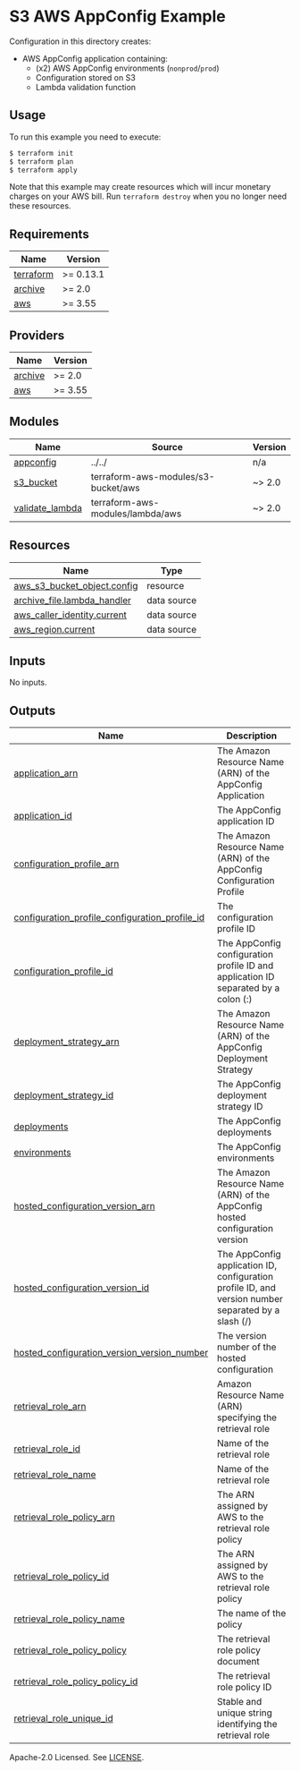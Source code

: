 # S3 AWS AppConfig Example

Configuration in this directory creates:

- AWS AppConfig application containing:
  - (x2) AWS AppConfig environments (`nonprod`/`prod`)
  - Configuration stored on S3
  - Lambda validation function

## Usage

To run this example you need to execute:

```bash
$ terraform init
$ terraform plan
$ terraform apply
```

Note that this example may create resources which will incur monetary charges on your AWS bill. Run `terraform destroy` when you no longer need these resources.

<!-- BEGINNING OF PRE-COMMIT-TERRAFORM DOCS HOOK -->
## Requirements

| Name | Version |
|------|---------|
| <a name="requirement_terraform"></a> [terraform](#requirement\_terraform) | >= 0.13.1 |
| <a name="requirement_archive"></a> [archive](#requirement\_archive) | >= 2.0 |
| <a name="requirement_aws"></a> [aws](#requirement\_aws) | >= 3.55 |

## Providers

| Name | Version |
|------|---------|
| <a name="provider_archive"></a> [archive](#provider\_archive) | >= 2.0 |
| <a name="provider_aws"></a> [aws](#provider\_aws) | >= 3.55 |

## Modules

| Name | Source | Version |
|------|--------|---------|
| <a name="module_appconfig"></a> [appconfig](#module\_appconfig) | ../../ | n/a |
| <a name="module_s3_bucket"></a> [s3\_bucket](#module\_s3\_bucket) | terraform-aws-modules/s3-bucket/aws | ~> 2.0 |
| <a name="module_validate_lambda"></a> [validate\_lambda](#module\_validate\_lambda) | terraform-aws-modules/lambda/aws | ~> 2.0 |

## Resources

| Name | Type |
|------|------|
| [aws_s3_bucket_object.config](https://registry.terraform.io/providers/hashicorp/aws/latest/docs/resources/s3_bucket_object) | resource |
| [archive_file.lambda_handler](https://registry.terraform.io/providers/hashicorp/archive/latest/docs/data-sources/file) | data source |
| [aws_caller_identity.current](https://registry.terraform.io/providers/hashicorp/aws/latest/docs/data-sources/caller_identity) | data source |
| [aws_region.current](https://registry.terraform.io/providers/hashicorp/aws/latest/docs/data-sources/region) | data source |

## Inputs

No inputs.

## Outputs

| Name | Description |
|------|-------------|
| <a name="output_application_arn"></a> [application\_arn](#output\_application\_arn) | The Amazon Resource Name (ARN) of the AppConfig Application |
| <a name="output_application_id"></a> [application\_id](#output\_application\_id) | The AppConfig application ID |
| <a name="output_configuration_profile_arn"></a> [configuration\_profile\_arn](#output\_configuration\_profile\_arn) | The Amazon Resource Name (ARN) of the AppConfig Configuration Profile |
| <a name="output_configuration_profile_configuration_profile_id"></a> [configuration\_profile\_configuration\_profile\_id](#output\_configuration\_profile\_configuration\_profile\_id) | The configuration profile ID |
| <a name="output_configuration_profile_id"></a> [configuration\_profile\_id](#output\_configuration\_profile\_id) | The AppConfig configuration profile ID and application ID separated by a colon (:) |
| <a name="output_deployment_strategy_arn"></a> [deployment\_strategy\_arn](#output\_deployment\_strategy\_arn) | The Amazon Resource Name (ARN) of the AppConfig Deployment Strategy |
| <a name="output_deployment_strategy_id"></a> [deployment\_strategy\_id](#output\_deployment\_strategy\_id) | The AppConfig deployment strategy ID |
| <a name="output_deployments"></a> [deployments](#output\_deployments) | The AppConfig deployments |
| <a name="output_environments"></a> [environments](#output\_environments) | The AppConfig environments |
| <a name="output_hosted_configuration_version_arn"></a> [hosted\_configuration\_version\_arn](#output\_hosted\_configuration\_version\_arn) | The Amazon Resource Name (ARN) of the AppConfig hosted configuration version |
| <a name="output_hosted_configuration_version_id"></a> [hosted\_configuration\_version\_id](#output\_hosted\_configuration\_version\_id) | The AppConfig application ID, configuration profile ID, and version number separated by a slash (/) |
| <a name="output_hosted_configuration_version_version_number"></a> [hosted\_configuration\_version\_version\_number](#output\_hosted\_configuration\_version\_version\_number) | The version number of the hosted configuration |
| <a name="output_retrieval_role_arn"></a> [retrieval\_role\_arn](#output\_retrieval\_role\_arn) | Amazon Resource Name (ARN) specifying the retrieval role |
| <a name="output_retrieval_role_id"></a> [retrieval\_role\_id](#output\_retrieval\_role\_id) | Name of the retrieval role |
| <a name="output_retrieval_role_name"></a> [retrieval\_role\_name](#output\_retrieval\_role\_name) | Name of the retrieval role |
| <a name="output_retrieval_role_policy_arn"></a> [retrieval\_role\_policy\_arn](#output\_retrieval\_role\_policy\_arn) | The ARN assigned by AWS to the retrieval role policy |
| <a name="output_retrieval_role_policy_id"></a> [retrieval\_role\_policy\_id](#output\_retrieval\_role\_policy\_id) | The ARN assigned by AWS to the retrieval role policy |
| <a name="output_retrieval_role_policy_name"></a> [retrieval\_role\_policy\_name](#output\_retrieval\_role\_policy\_name) | The name of the policy |
| <a name="output_retrieval_role_policy_policy"></a> [retrieval\_role\_policy\_policy](#output\_retrieval\_role\_policy\_policy) | The retrieval role policy document |
| <a name="output_retrieval_role_policy_policy_id"></a> [retrieval\_role\_policy\_policy\_id](#output\_retrieval\_role\_policy\_policy\_id) | The retrieval role policy ID |
| <a name="output_retrieval_role_unique_id"></a> [retrieval\_role\_unique\_id](#output\_retrieval\_role\_unique\_id) | Stable and unique string identifying the retrieval role |
<!-- END OF PRE-COMMIT-TERRAFORM DOCS HOOK -->

Apache-2.0 Licensed. See [LICENSE](https://github.com/terraform-aws-modules/terraform-aws-appconfig/blob/main/LICENSE).
